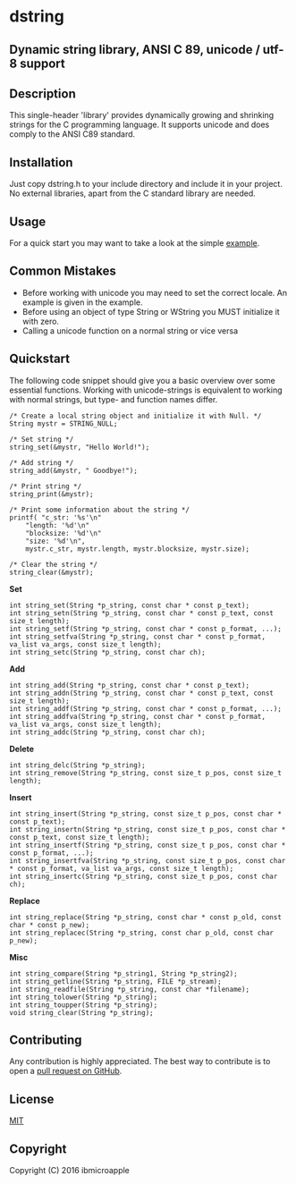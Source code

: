 # dstring
## Dynamic string library, ANSI C 89, unicode / utf-8 support

Description
-----------
This single-header 'library' provides dynamically growing and shrinking strings for the C programming language.
It supports unicode and does comply to the ANSI C89 standard.

Installation
------------
Just copy dstring.h to your include directory and include it in your project. No external libraries, apart from the C standard library are needed.

Usage
-----
For a quick start you may want to take a look at the simple [example](https://github.com/ibmicroapple/dstring/blob/master/example.c).

Common Mistakes
---------------
- Before working with unicode you may need to set the correct locale. An example is given in the example.
- Before using an object of type String or WString you MUST initialize it with zero.
- Calling a unicode function on a normal string or vice versa

Quickstart
----------
The following code snippet should give you a basic overview over some essential functions.
Working with unicode-strings is equivalent to working with normal strings, but type- and function names differ.
```
/* Create a local string object and initialize it with Null. */
String mystr = STRING_NULL;

/* Set string */
string_set(&mystr, "Hello World!");

/* Add string */
string_add(&mystr, " Goodbye!");

/* Print string */
string_print(&mystr);

/* Print some information about the string */
printf(	"c_str: '%s'\n"
	"length: '%d'\n"
	"blocksize: '%d'\n"
	"size: '%d'\n",
	mystr.c_str, mystr.length, mystr.blocksize, mystr.size);

/* Clear the string */
string_clear(&mystr);
```

**Set**
```
int string_set(String *p_string, const char * const p_text);
int string_setn(String *p_string, const char * const p_text, const size_t length);
int string_setf(String *p_string, const char * const p_format, ...);
int string_setfva(String *p_string, const char * const p_format, va_list va_args, const size_t length);
int string_setc(String *p_string, const char ch);
```

**Add**
```
int string_add(String *p_string, const char * const p_text);
int string_addn(String *p_string, const char * const p_text, const size_t length);
int string_addf(String *p_string, const char * const p_format, ...);
int string_addfva(String *p_string, const char * const p_format, va_list va_args, const size_t length);
int string_addc(String *p_string, const char ch);
```

**Delete**
```
int string_delc(String *p_string);
int string_remove(String *p_string, const size_t p_pos, const size_t length);
```

**Insert**
```
int string_insert(String *p_string, const size_t p_pos, const char * const p_text);
int string_insertn(String *p_string, const size_t p_pos, const char * const p_text, const size_t length);
int string_insertf(String *p_string, const size_t p_pos, const char * const p_format, ...);
int string_insertfva(String *p_string, const size_t p_pos, const char * const p_format, va_list va_args, const size_t length);
int string_insertc(String *p_string, const size_t p_pos, const char ch);
```

**Replace**
```
int string_replace(String *p_string, const char * const p_old, const char * const p_new);
int string_replacec(String *p_string, const char p_old, const char p_new);
```

**Misc**
```
int string_compare(String *p_string1, String *p_string2);
int string_getline(String *p_string, FILE *p_stream);
int string_readfile(String *p_string, const char *filename);
int string_tolower(String *p_string);
int string_toupper(String *p_string);
void string_clear(String *p_string);
```

Contributing
------------
Any contribution is highly appreciated. The best way to contribute is to open a [pull request on GitHub](https://help.github.com/articles/using-pull-requests).

License
-------
[MIT](https://github.com/ibmicroapple/dstring/blob/master/LICENSE)

Copyright
---------
Copyright (C) 2016 ibmicroapple
